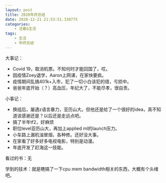 ```yaml
---
layout: post
title: 2020年终总结
date: 2020-12-21 21:53:51.330775
categories:
    - 活着&生活
tags:
    - 生活
    - 年终总结
---
```


大事记：

- Covid 19，取消机票。不知何时才能回国了，哎。
- 因疫情Zoey退学，Aaron上网课，在家快要疯。
- 疫情期间乱搞401k+入市，犯了一切小白该犯的错，亏损中。
- 爸爸年底开始（？）高血压，年纪大了，不能尽孝，很自责。

小事记：

- 换组后，屡遇z语言暴力，亚历山大。但他还是给了一个很好的idea，真不知道该感谢还是？以后还是走远点吧。
- 搞了半年tf2，好麻烦
- 职位level亚历山大，再加上applied ml的launch压力。
- 小车路上漏机油冒烟，各种修。还好没大事。
- 在家看了好多好多电视电影，特别是动漫。
- 年底开发了赶海这一技能。

看过的书：无

学到的技术：就是瞎搞了一下cpu mem bandwidth相关的东西，大概有个头绪吧。
